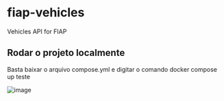 # fiap-vehicles
Vehicles API for FIAP

## Rodar o projeto localmente
Basta baixar o arquivo compose.yml e digitar o comando docker compose up
teste

![image](https://github.com/user-attachments/assets/8cf1d9fa-887a-4f5b-a815-74d33815a494)
